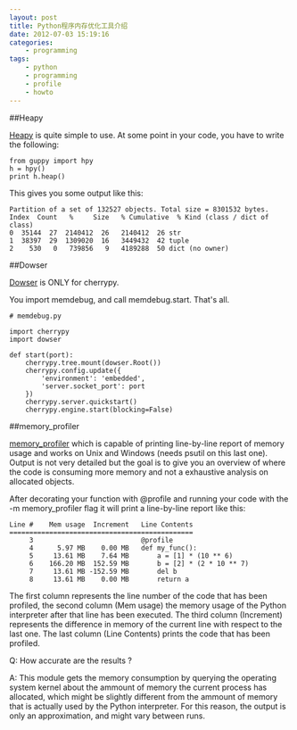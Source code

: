 ```yaml
--- 
layout: post
title: Python程序内存优化工具介绍
date: 2012-07-03 15:19:16
categories:
    - programming
tags:
    - python
    - programming
    - profile
    - howto
---
```

##Heapy

[Heapy](http://guppy-pe.sourceforge.net/#Heapy) is quite simple to use. At some point in your code, you have to write the following:

    from guppy import hpy
    h = hpy()
    print h.heap()

This gives you some output like this:

    Partition of a set of 132527 objects. Total size = 8301532 bytes.
    Index  Count   %     Size   % Cumulative  % Kind (class / dict of class)
    0  35144  27  2140412  26   2140412  26 str
    1  38397  29  1309020  16   3449432  42 tuple
    2    530   0   739856   9   4189288  50 dict (no owner)


##Dowser

[Dowser](http://pypi.python.org/pypi/memory_profiler) is ONLY for cherrypy.

You import memdebug, and call memdebug.start. That's all.

    # memdebug.py

    import cherrypy
    import dowser

    def start(port):
        cherrypy.tree.mount(dowser.Root())
        cherrypy.config.update({
            'environment': 'embedded',
            'server.socket_port': port
        })
        cherrypy.server.quickstart()
        cherrypy.engine.start(blocking=False)

##memory_profiler

[memory_profiler](http://pypi.python.org/pypi/memory_profiler) which is capable of printing line-by-line report of memory usage and works on Unix and Windows (needs psutil on this last one). Output is not very detailed but the goal is to give you an overview of where the code is consuming more memory and not a exhaustive analysis on allocated objects.

After decorating your function with @profile and running your code with the -m memory_profiler flag it will print a line-by-line report like this:

    Line #    Mem usage  Increment   Line Contents
    ==============================================
         3                           @profile
         4      5.97 MB    0.00 MB   def my_func():
         5     13.61 MB    7.64 MB       a = [1] * (10 ** 6)
         6    166.20 MB  152.59 MB       b = [2] * (2 * 10 ** 7)
         7     13.61 MB -152.59 MB       del b
         8     13.61 MB    0.00 MB       return a

The first column represents the line number of the code that has been profiled, the second column (Mem usage) the memory usage of the Python interpreter after that line has been executed. The third column (Increment) represents the difference in memory of the current line with respect to the last one. The last column (Line Contents) prints the code that has been profiled.

Q: How accurate are the results ?

A: This module gets the memory consumption by querying the operating system kernel about the ammount of memory the current process has allocated, which might be slightly different from the ammount of memory that is actually used by the Python interpreter. For this reason, the output is only an approximation, and might vary between runs.


